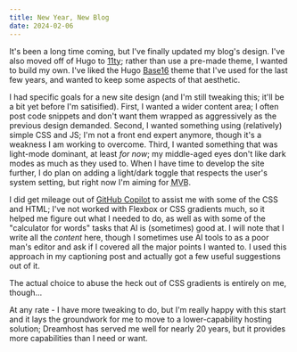 ```yaml
---
title: New Year, New Blog
date: 2024-02-06
---
```


It's been a long time coming, but I've finally updated my blog's design. I've also moved off of Hugo to [11ty](https://11ty.dev); rather than use a pre-made theme, I wanted to build my own. I've liked the Hugo [Base16](https://htdvisser.github.io/hugo-base16-theme/) theme that I've used for the last few years, and wanted to keep some aspects of that aesthetic.
<!-- more -->

I had specific goals for a new site design (and I'm still tweaking this; it'll be a bit yet before I'm satisified). First, I wanted a wider content area; I often post code snippets and don't want them wrapped as aggressively as the previous design demanded. Second, I wanted something using (relatively) simple CSS and JS; I'm not a front end expert anymore, though it's a weakness I am working to overcome. Third, I wanted something that was light-mode dominant, at least _for now_; my middle-aged eyes don't like dark modes as much as they used to. When I have time to develop the site further, I do plan on adding a light/dark toggle that respects the user's system setting, but right now I'm aiming for <abbr title="minimum viable blog">MVB</abbr>.

I did get mileage out of [GitHub Copilot](https://github.com/features/copilot) to assist me with some of the CSS and HTML; I've not worked with Flexbox or CSS gradients much, so it helped me figure out what I needed to do, as well as with some of the "calculator for words" tasks that AI is (sometimes) good at. I will note that I write all the _content_ here, though I sometimes use AI tools to as a poor man's editor and ask if I covered all the major points I wanted to. I used this approach in my captioning post and actually got a few useful suggestions out of it.

The actual choice to abuse the heck out of CSS gradients is entirely on me, though...

At any rate - I have more tweaking to do, but I'm really happy with this start and it lays the groundwork for me to move to a lower-capability hosting solution; Dreamhost has served me well for nearly 20 years, but it provides more capabilities than I need or want.